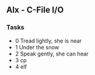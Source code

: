 ## Alx - C-File I/O

### Tasks
  - 0 Tread lightly, she is near 
  - 1 Under the snow 
  - 2 Speak gently, she can hear 
  - 3 cp 
  - 4 elf 
